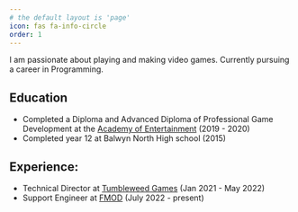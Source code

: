 ```yaml
---
# the default layout is 'page'
icon: fas fa-info-circle
order: 1
---
```


I am passionate about playing and making video games. Currently pursuing a career in Programming.

## Education
- Completed a Diploma and Advanced Diploma of Professional Game Development at the [Academy of Entertainment](https://aie.edu.au/) (2019 - 2020)
- Completed year 12 at Balwyn North High school (2015)

## Experience:
- Technical Director at [Tumbleweed Games](https://tumbleweedgames.com/) (Jan 2021 - May 2022)
- Support Engineer at [FMOD](https://www.fmod.com/) (July 2022 - present)